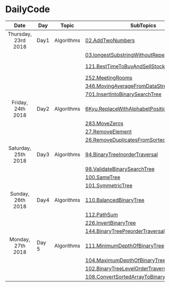 # DailyCode

| Date                | Day   | Topic      | SubTopics                                                                                                                                                                                             | Source   | Tags                         |
| :-----------------: | ----- | ---------- | ----------------------------------------------------------------------------------------------------------------------------------------------------------------------------------------------------- | -------- | ---------------------------- |
| Thursday, 23rd 2018 | Day1  | Algorithms | [02.AddTwoNumbers](https://github.com/suyashchopra19/DailyCode/blob/master/AlgorithmsAndDataStructure/Algo/Leetcode/02.AddTwoNumbers-DONE.js)                                                         | LeetCode |                              |
|                     |       |            | [03.longestSubstringWithoutRepeatedCharacters](https://github.com/suyashchopra19/DailyCode/blob/master/AlgorithmsAndDataStructure/Algo/Leetcode/03.longestSubstringWithoutRepeatedCharacters-DONE.js) | LeetCode | [HashTable] [String]         |
|                     |       |            | [121.BestTimeToBuyAndSellStock](https://github.com/suyashchopra19/DailyCode/blob/master/AlgorithmsAndDataStructure/Algo/Leetcode/121.BestTimeToBuyAndSellStock-DONE.js)                               | LeetCode | [Array] [DynamicProgramming] |
|                     |       |            | [252.MeetingRooms](https://github.com/suyashchopra19/DailyCode/blob/master/AlgorithmsAndDataStructure/Algo/Leetcode/121.BestTimeToBuyAndSellStock-DONE.js)                                            | LeetCode | [Sort]                       |
|                     |       |            | [346.MovingAverageFromDataStream](https://github.com/suyashchopra19/DailyCode/blob/master/AlgorithmsAndDataStructure/Algo/Leetcode/346.MovingAverageFromDataStream-DONE.js)                           | LeetCode |                              |
|                     |       |            | [701.InsertIntoBinarySearchTree](https://github.com/suyashchopra19/DailyCode/blob/master/AlgorithmsAndDataStructure/Algo/Leetcode/701.InsertIntoBinarySearchTree-DONE.js)                             | LeetCode | [Trees]                      |
| Friday, 24th 2018   | Day2  | Algorithms | [6Kyu.ReplaceWithAlphabetPosition]()                                                                                                                                                                  | CodeWars |                              |
|                     |       |            | [283.MoveZeros]()                                                                                                                                                                                     | LeetCode | [Array]                      |
|                     |       |            | [27.RemoveElement]()                                                                                                                                                                                  | LeetCode | [Array]                      |
|                     |       |            | [26.RemoveDuplicatesFromSortedArray]()                                                                                                                                                                | LeetCode | [Array]                      |
| Saturday, 25th 2018 | Day3  | Algorithms | [94.BinaryTreeInorderTraversal]()                                                                                                                                                                     | LeetCode | [Trees]                      |
|                     |       |            | [98.ValidateBinarySearchTree]()                                                                                                                                                                       | LeetCode | [Trees]                      |
|                     |       |            | [100.SameTree]()                                                                                                                                                                                      | LeetCode | [Trees]                      |
|                     |       |            | [101.SymmetricTree]()                                                                                                                                                                                 | LeetCode | [Trees]                      |
| Sunday, 26th 2018   | Day4  | Algorithms | [110.BalancedBinaryTree]()                                                                                                                                                                            | LeetCode | [Trees]                      |
|                     |       |            | [112.PathSum]()                                                                                                                                                                                       | LeetCode | [Trees]                      |
|                     |       |            | [226.InvertBinaryTree]()                                                                                                                                                                              | LeetCode | [Trees]                      |
|                     |       |            | [144.BinaryTreePreorderTraversal]()                                                                                                                                                                   | LeetCode | [Trees]                      |
| Monday, 27th 2018   | Day 5 | Algorithms | [111.MinimumDepthOfBinaryTree]()                                                                                                                                                                      | LeetCode | [Trees]                      |
|                     |       |            | [104.MaximumDepthOfBinaryTree]()                                                                                                                                                                      | LeetCode | [Trees]                      |
|                     |       |            | [102.BinaryTreeLevelOrderTraversal]()                                                                                                                                                                 | LeetCode | [Trees]                      |
|                     |       |            | [108.ConvertSortedArrayToBinarySearchTree]()                                                                                                                                                          | LeetCode | [Trees]                      |
